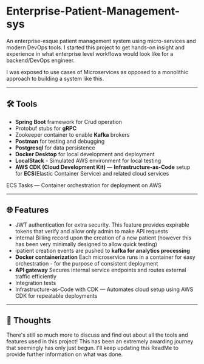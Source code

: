 # Enterprise-Patient-Management-sys
An enterprise-esque patient management system using micro-services and modern DevOps tools.
I started this project to get hands-on insight and experience in what enterprise level workflows would look like for a backend/DevOps engineer.

I was exposed to use cases of Microservices as opposed to a monolithic approach to building a system like this.

---

## 🛠️ Tools
- **Spring Boot** framework for Crud operation
- Protobuf stubs for **gRPC**
- Zookeeper container to enable **Kafka** brokers
- **Postman** for testing and debugging
- **Postgresql** for data persistence
- **Docker Desktop** for local development and deployment
- **LocalStack** - Simulated AWS environment for local testing
- **AWS CDK (Cloud Development Kit)**
— **Infrastructure-as-Code** setup for **ECS**(Elastic Container Service) and related cloud services

ECS Tasks — Container orchestration for deployment on AWS

---

## 🌐 Features
- JWT authentication for extra security. This feature provides expirable tokens that verify and allow only admin to make API requests
- internal Billing record upon the creation of a new patient (however this has been very minimally designed to allow quick testing)
- ipatient creation events are pushed to **kafka for analytics processing**
- **Docker containerization**  Each microservice runs in a container for easy orchestration - for the purpose of consistent deployment
- **API gateway** Secures internal service endpoints and routes external traffic efficiently
- Integration tests
- Infrastructure-as-Code with CDK — Automates cloud setup using AWS CDK for repeatable deployments

---

## 💭 Thoughts
There's still so much more to discuss and find out about all the tools and features used in this project! This has been an extremely awarding journey that seemingly has only just begun. I'll keep updating this ReadMe to provide further information on what was done.
